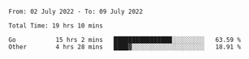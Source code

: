 <!--START_SECTION:waka-->

```text
From: 02 July 2022 - To: 09 July 2022

Total Time: 19 hrs 10 mins

Go           15 hrs 2 mins   ████████████████░░░░░░░░░   63.59 %
Other        4 hrs 28 mins   ████▓░░░░░░░░░░░░░░░░░░░░   18.91 %
```

<!--END_SECTION:waka-->